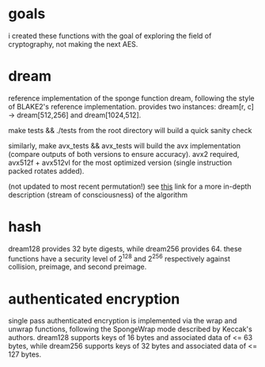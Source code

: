 # goals
i created these functions with the goal of exploring the field of cryptography, not making the next AES.

# dream
reference implementation of the sponge function dream, following the style of BLAKE2's reference implementation. provides two instances: dream[r, c] -> dream[512,256] and dream[1024,512].

make tests && ./tests from the root directory will build a quick sanity check

similarly, make avx_tests && avx_tests will build the avx implementation (compare outputs of both versions to ensure accuracy). avx2 required, avx512f + avx512vl for the most optimized version (single instruction packed rotates added).

(not updated to most recent permutation!) see [this](https://docs.google.com/document/d/1qwd6pyg_UqVCj62hyIIiU8OoCUr5BeuD3Yn_uVZ18tw/edit?usp=sharing) link for a
more in-depth description (stream of consciousness) of the algorithm 

# hash
dream128 provides 32 byte digests, while dream256 provides 64. these functions have a security level of 2<sup>128</sup>
and 2<sup>256</sup> respectively against collision, preimage, and second preimage.

# authenticated encryption
single pass authenticated encryption is implemented via the wrap and unwrap functions, following the SpongeWrap mode
described by Keccak's authors. dream128 supports keys of 16 bytes and associated data of <= 63 bytes, while dream256 supports keys of 32 bytes and associated data of <= 127 bytes.

